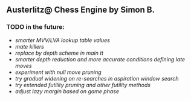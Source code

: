 ## Austerlitz@ Chess Engine by Simon B.

### TODO in the future:

- *smarter MVV/LVA lookup table values*
- *mate killers*
- *replace by depth scheme in main tt*
- *smarter depth reduction and more accurate conditions defining late moves*
- *experiment with null move pruning*
- *try gradual widening on re-searches in aspiration window search*
- *try extended futility pruning and other futility methods*
- *adjust lazy margin based on game phase*
